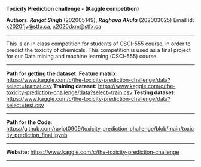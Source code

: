 **Toxicity Prediction challenge - (Kaggle competition)**
 
**Authors**:   _**Ravjot Singh**_ (202005149), _**Raghava Akula**_ (202003025) 
     Email id: x2020fjv@stfx.ca, x2020dxm@stfx.ca 
***********************************************************************************************************************************

This is an in class competition for students of CSCI-555 course, in order to predict the toxicity of chemicals.
This competition is used as a final project for our Data mining and machine learning (CSCI-555) course.

************************************************************************************************************************************
**Path for getting the dataset**:
**Feature matrix:**     https://www.kaggle.com/c/the-toxicity-prediction-challenge/data?select=feamat.csv 
**Training dataset:**   https://www.kaggle.com/c/the-toxicity-prediction-challenge/data?select=train.csv 
**Testing dataset:**    https://www.kaggle.com/c/the-toxicity-prediction-challenge/data?select=test.csv 

*************************************************************************************************************************************

**Path for the Code**: https://github.com/ravjot0909/toxicity_prediction_challenge/blob/main/toxicity_prediction_final.ipynb

*************************************************************************************************************************************

**Website:** https://www.kaggle.com/c/the-toxicity-prediction-challenge 

*************************************************************************************************************************************
